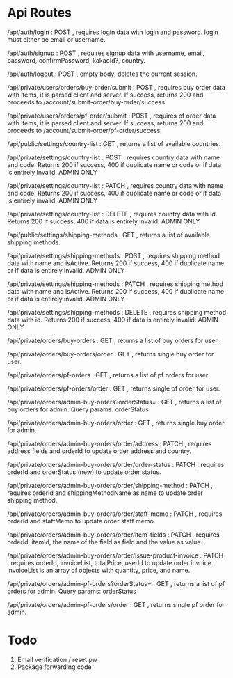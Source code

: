# Api Routes

/api/auth/login
: POST , requires login data with login and password. login must either be email or username.

/api/auth/signup
: POST , requires signup data with username, email, password, confirmPassword, kakaoId?, country.

/api/auth/logout
: POST , empty body, deletes the current session.

/api/private/users/orders/buy-order/submit
: POST , requires buy order data with items, it is parsed client and server. If success, returns 200 and proceeds to /account/submit-order/buy-order/success.

/api/private/users/orders/pf-order/submit
: POST , requires pf order data with items, it is parsed client and server. If success, returns 200 and proceeds to /account/submit-order/pf-order/success.

/api/public/settings/country-list
: GET , returns a list of available countries.

/api/private/settings/country-list
: POST , requires country data with name and code. Returns 200 if success, 400 if duplicate name or code or if data is entirely invalid. ADMIN ONLY

/api/private/settings/country-list
: PATCH , requires country data with name and code. Returns 200 if success, 400 if duplicate name or code or if data is entirely invalid. ADMIN ONLY

/api/private/settings/country-list
: DELETE , requires country data with id. Returns 200 if success, 400 if data is entirely invalid. ADMIN ONLY

/api/public/settings/shipping-methods
: GET , returns a list of available shipping methods.

/api/private/settings/shipping-methods
: POST , requires shipping method data with name and isActive. Returns 200 if success, 400 if duplicate name or if data is entirely invalid. ADMIN ONLY

/api/private/settings/shipping-methods
: PATCH , requires shipping method data with name and isActive. Returns 200 if success, 400 if duplicate name or if data is entirely invalid. ADMIN ONLY

/api/private/settings/shipping-methods
: DELETE , requires shipping method data with id. Returns 200 if success, 400 if data is entirely invalid. ADMIN ONLY

/api/private/orders/buy-orders
: GET , returns a list of buy orders for user.

/api/private/orders/buy-orders/order
: GET , returns single buy order for user.

/api/private/orders/pf-orders
: GET , returns a list of pf orders for user.

/api/private/orders/pf-orders/order
: GET , returns single pf order for user.

/api/private/orders/admin-buy-orders?orderStatus=
: GET , returns a list of buy orders for admin. Query params: orderStatus

/api/private/orders/admin-buy-orders/order
: GET , returns single buy order for admin.

/api/private/orders/admin-buy-orders/order/address
: PATCH , requires address fields and orderId to update order address and country.

/api/private/orders/admin-buy-orders/order/order-status
: PATCH , requires orderId and orderStatus (new) to update order status.

/api/private/orders/admin-buy-orders/order/shipping-method
: PATCH , requires orderId and shippingMethodName as name to update order shipping method.

/api/private/orders/admin-buy-orders/order/staff-memo
: PATCH , requires orderId and staffMemo to update order staff memo.

/api/private/orders/admin-buy-orders/order/item-fields
: PATCH , requires orderId, itemId, the name of the field as field and the value as value.

/api/private/orders/admin-buy-orders/order/issue-product-invoice
: PATCH , requires orderId, invoiceList, totalPrice, userId to update order invoice. invoiceList is an array of objects with quantity, price, and name.

/api/private/orders/admin-pf-orders?orderStatus=
: GET , returns a list of pf orders for admin. Query params: orderStatus

/api/private/orders/admin-pf-orders/order
: GET , returns single pf order for admin.

# Todo

1. Email verification / reset pw
2. Package forwarding code
